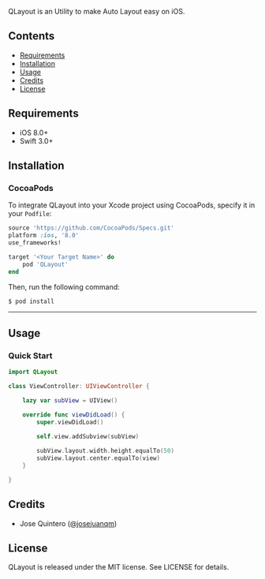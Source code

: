 QLayout is an Utility to make Auto Layout easy on iOS.

## Contents

- [Requirements](#requirements)
- [Installation](#installation)
- [Usage](#usage)
- [Credits](#credits)
- [License](#license)

## Requirements

- iOS 8.0+
- Swift 3.0+

## Installation

### CocoaPods

To integrate QLayout into your Xcode project using CocoaPods, specify it in your `Podfile`:

```ruby
source 'https://github.com/CocoaPods/Specs.git'
platform :ios, '8.0'
use_frameworks!

target '<Your Target Name>' do
    pod 'QLayout'
end
```

Then, run the following command:

```bash
$ pod install
```

---

## Usage

### Quick Start

```swift
import QLayout

class ViewController: UIViewController {

    lazy var subView = UIView()

    override func viewDidLoad() {
        super.viewDidLoad()

        self.view.addSubview(subView)
        
        subView.layout.width.height.equalTo(50)
        subView.layout.center.equalTo(view)
    }

}
```

## Credits

- Jose Quintero ([@josejuanqm](https://twitter.com/josejuanqm))

## License

QLayout is released under the MIT license. See LICENSE for details.
